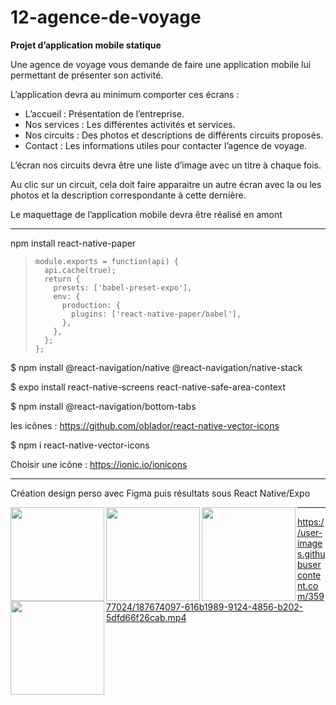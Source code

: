# 12-agence-de-voyage

**Projet d’application mobile statique**

Une agence de voyage vous demande de faire une application mobile lui permettant de présenter son activité.

L’application devra au minimum comporter ces écrans :
- L’accueil : Présentation de l’entreprise.
- Nos services : Les différentes activités et services.
- Nos circuits : Des photos et descriptions de différents circuits proposés.
- Contact : Les informations utiles pour contacter l’agence de voyage.

L’écran nos circuits devra être une liste d’image avec un titre à chaque fois.

Au clic sur un circuit, cela doit faire apparaitre un autre écran avec la ou les photos et la description correspondante à cette dernière.

Le maquettage de l’application mobile devra être réalisé en amont

-----

npm install react-native-paper

>     module.exports = function(api) {
>       api.cache(true);
>       return {
>         presets: ['babel-preset-expo'],
>         env: {
>           production: {
>             plugins: ['react-native-paper/babel'],
>           },
>         },
>       };
>     };

$ npm install @react-navigation/native @react-navigation/native-stack

$ expo install react-native-screens react-native-safe-area-context

$ npm install @react-navigation/bottom-tabs

les icônes : https://github.com/oblador/react-native-vector-icons

$ npm i react-native-vector-icons

Choisir une icône : https://ionic.io/ionicons

---

Création design perso avec Figma puis résultats sous React Native/Expo  

<img src="https://user-images.githubusercontent.com/35977024/187668466-6a3a1f04-600c-4801-a359-1750f00c01b1.jpg" width="150" align="left">
<img src="https://user-images.githubusercontent.com/35977024/187668470-685c4572-c98f-4974-b1a9-9945f8d4f6bd.jpg" width="150" align="left">
<img src="https://user-images.githubusercontent.com/35977024/187668467-fb5a3b9f-b213-4cda-9d13-cd571a663d5b.jpg" width="150" align="left">
<img src="https://user-images.githubusercontent.com/35977024/187668463-8754fd0f-eb44-4f3e-9714-5a5bd2f38399.jpg" width="150" align="left">

---

https://user-images.githubusercontent.com/35977024/187674097-616b1989-9124-4856-b202-5dfd66f26cab.mp4
